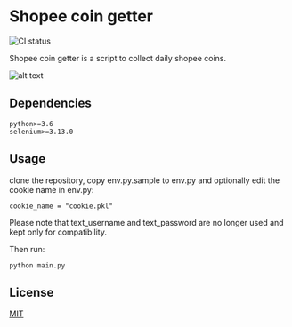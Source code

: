 # Shopee coin getter
![CI status](https://img.shields.io/badge/build-passing-brightgreen.svg)

Shopee coin getter is a script to collect daily shopee coins.

![alt text](https://raw.githubusercontent.com/rodney-peng/crawler_shopee/master/readme/overall-1.png)
## Dependencies

    python>=3.6
    selenium>=3.13.0

## Usage

clone the repository,
copy env.py.sample to env.py and optionally edit the cookie name in env.py:

    cookie_name = "cookie.pkl"

Please note that text_username and text_password are no longer used and kept only for compatibility.

Then run:

    python main.py

## License

[MIT](https://choosealicense.com/licenses/mit/)
